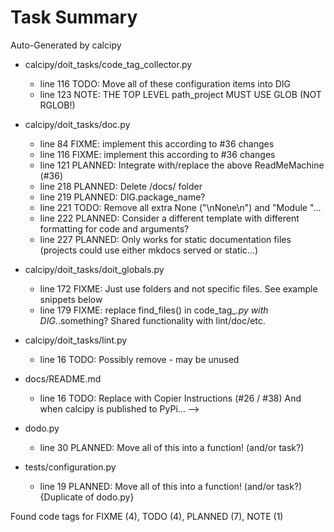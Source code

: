 # Task Summary

Auto-Generated by calcipy

- calcipy/doit_tasks/code_tag_collector.py
    - line 116    TODO: Move all of these configuration items into DIG
    - line 123    NOTE: THE TOP LEVEL path_project MUST USE GLOB (NOT RGLOB!)

- calcipy/doit_tasks/doc.py
    - line  84   FIXME: implement this according to #36 changes
    - line 116   FIXME: implement this according to #36 changes
    - line 121 PLANNED: Integrate with/replace the above ReadMeMachine (#36)
    - line 218 PLANNED: Delete /docs/ folder
    - line 219 PLANNED: DIG.package_name?
    - line 221    TODO: Remove all extra None ("\nNone\n") and "Module "...
    - line 222 PLANNED: Consider a different template with different formatting for code and arguments?
    - line 227 PLANNED: Only works for static documentation files (projects could use either mkdocs served or static...)

- calcipy/doit_tasks/doit_globals.py
    - line 172   FIXME: Just use folders and not specific files. See example snippets below
    - line 179   FIXME: replace find_files() in code_tag_*.py with DIG.*.something? Shared functionality with lint/doc/etc.

- calcipy/doit_tasks/lint.py
    - line  16    TODO: Possibly remove - may be unused

- docs/README.md
    - line  16    TODO: Replace with Copier Instructions (#26 / #38) And when calcipy is published to PyPi... -->

- dodo.py
    - line  30 PLANNED: Move all of this into a function! (and/or task?)

- tests/configuration.py
    - line  19 PLANNED: Move all of this into a function! (and/or task?) {Duplicate of dodo.py}

Found code tags for FIXME (4), TODO (4), PLANNED (7), NOTE (1)
